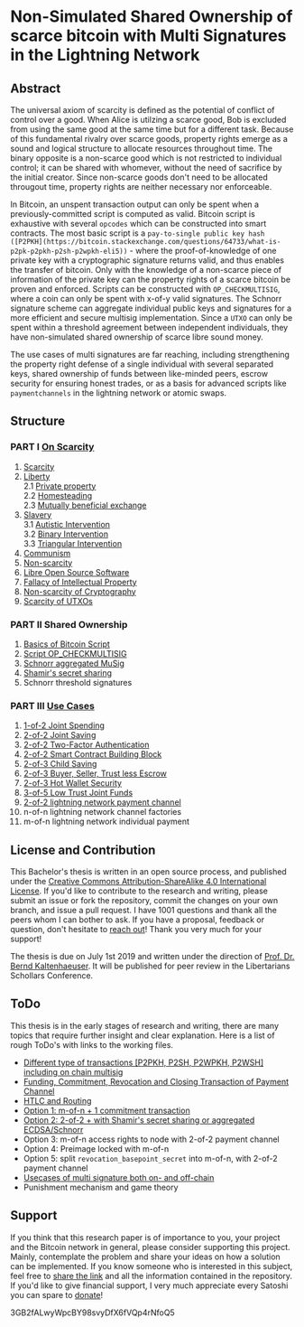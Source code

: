 # Non-Simulated Shared Ownership of scarce bitcoin with Multi Signatures in the Lightning Network

## Abstract

The universal axiom of scarcity is defined as the potential of conflict of control over a good. When Alice is utilzing a scarce good, Bob is excluded from using the same good at the same time but for a different task. Because of this fundamental rivalry over scarce goods, property rights emerge as a sound and logical structure to allocate resources throughout time. The binary opposite is a non-scarce good which is not restricted to individual control; it can be shared with whomever, without the need of sacrifice by the initial creator. Since non-scarce goods don't need to be allocated througout time, property rights are neither necessary nor enforceable.

In Bitcoin, an unspent transaction output can only be spent when a previously-committed script is computed as valid. Bitcoin script is exhaustive with several `opcodes` which can be constructed into smart contracts. The most basic script is a `pay-to-single public key hash ([P2PKH](https://bitcoin.stackexchange.com/questions/64733/what-is-p2pk-p2pkh-p2sh-p2wpkh-eli5))` - where the proof-of-knowledge of one private key with a cryptographic signature returns valid, and thus enables the transfer of bitcoin. Only with the knowledge of a non-scarce piece of information of the private key can the property rights of a scarce bitcoin be proven and enforced. Scripts can be constructed with `OP_CHECKMULTISIG`, where a coin can only be spent with x-of-y valid signatures. The Schnorr signature scheme can aggregate individual public keys and signatures for a more efficient and secure multisig implementation. Since a `UTXO` can only be spent within a threshold agreement between independent individuals, they have non-simulated shared ownership of scarce libre sound money.

The use cases of multi signatures are far reaching, including strengthening the property right defense of a single individual with several separated keys, shared ownership of funds between like-minded peers, escrow security for ensuring honest trades, or as a basis for advanced scripts like `paymentchannels` in the lightning network or atomic swaps. 

## Structure

### PART I [On Scarcity](/Scarcity.asciidoc)

1. [Scarcity](/Scarcity.asciidoc#scarcity-1)
2. [Liberty](/Scarcity.asciidoc#liberty)<br/>
   2.1 [Private property](/Scarcity.asciidoc#private-property)<br/>
   2.2 [Homesteading](/Scarcity.asciidoc#homesteading)<br/>
   2.3 [Mutually beneficial exchange](/Scarcity.asciidoc#mutually-beneficial-exchange)
3. [Slavery](/Scarcity.asciidoc#slavery)<br/>
   3.1 [Autistic Intervention](/Scarcity.asciidoc#autistic-intervention)<br/>
   3.2 [Binary Intervention](/Scarcity.asciidoc#binary-intervention)<br/>
   3.3 [Triangular Intervention](/Scarcity.asciidoc#triangular-intervention)
4. [Communism](/Scarcity.asciidoc#communism)
5. [Non-scarcity](/Scarcity.asciidoc#non-scarcity)
6. [Libre Open Source Software](/Scarcity.asciidoc#libre-open-source-software)
7. [Fallacy of Intellectual Property](/Scarcity.asciidoc#fallacy-of-intellectual-property)
8. [Non-scarcity of Cryptography](/Scarcity.asciidoc#non-scarcity-of-cryptography)
9. [Scarcity of UTXOs](/Scarcity.asciidoc#scarcity-of-utxos)


### PART II Shared Ownership

1. [Basics of Bitcoin Script](/Transaction.asciidoc)
2. [Script OP_CHECKMULTISIG](/ScriptMultisig.asciidoc)
3. [Schnorr aggregated MuSig](/SchnorrMuSig.asciidoc)
4. [Shamir's secret sharing](/ShamirsSecretSharing.asciidoc)
5. Schnorr threshold signatures

### PART III [Use Cases](/UseCase.asciidoc)

1. [1-of-2 Joint Spending](/UseCase.asciidoc#1-of-2-joint-spending)
2. [2-of-2 Joint Saving](/UseCase.asciidoc#2-of-2-joint-saving)
3. [2-of-2 Two-Factor Authentication](/UseCase.asciidoc#2-of-2-two-factor-authentication)
4. [2-of-2 Smart Contract Building Block](/UseCase.asciidoc#2-of-2-smart-bontract-building-block)
5. [2-of-3 Child Saving](/UseCase.asciidoc#2-of-3-child-saving)
6. [2-of-3 Buyer, Seller, Trust less Escrow](/UseCase.asciidoc#2-of-3-buyer-seller-trust-less-escrow)
7. [2-of-3 Hot Wallet Security](/UseCase.asciidoc#2-of-3-hot-wallet-security)
8. [3-of-5 Low Trust Joint Funds](/UseCase.asciidoc#3-of-5-lowtrust-joint-funds)
9. [2-of-2 lightning network payment channel](/PaymentChannel.asciidoc)
10. n-of-n lightning network channel factories
11. m-of-n lightning network individual payment

## License and Contribution

This Bachelor's thesis is written in an open source process, and published under the [Creative Commons Attribution-ShareAlike 4.0 International License](https://creativecommons.org/licenses/by/4.0/legalcode). If you'd like to contribute to the research and writing, please submit an issue or fork the repository, commit the changes on your own branch, and issue a pull request. I have 1001 questions and thank all the peers whom I can bother to ask. If you have a proposal, feedback or question, don't hesitate to [reach out](https://towardsliberty.com/contact)! Thank you very much for your support!

The thesis is due on July 1st 2019 and written under the direction of [Prof. Dr. Bernd Kaltenhaeuser](https://www.dhbw-vs.de/hochschule/mitarbeitende/bernd-kaltenhaeuser.html). It will be published for peer review in the Libertarians Schollars Conference.

## ToDo

This thesis is in the early stages of research and writing, there are many topics that require further insight and clear explanation. Here is a list of rough ToDo's with links to the working files.

* [Different type of transactions [P2PKH, P2SH, P2WPKH, P2WSH] including on chain multisig](/Transaction.asciidoc)
* [Funding, Commitment, Revocation and Closing Transaction of Payment Channel](/PaymentChannel.asciidoc)
* [HTLC and Routing](/Routing.asciidoc)
* [Option 1: m-of-n + 1 commitment transaction](/LightningMultiSigTransaction.asciidoc)
* [Option 2: 2-of-2 + with Shamir's secret sharing or aggregated ECDSA/Schnorr](/LightningMultiSigTransaction.asciidoc)
* Option 3: m-of-n access rights to node with 2-of-2 payment channel
* Option 4: Preimage locked with m-of-n
* Option 5: split `revocation_basepoint_secret` into m-of-n, with 2-of-2 payment channel
* [Usecases of multi signature both on- and off-chain](/UseCase.asciidoc)
* Punishment mechanism and game theory

## Support

If you think that this research paper is of importance to you, your project and the Bitcoin network in general, please consider supporting this project. Mainly, contemplate the problem and share your ideas on how a solution can be implemented. If you know someone who is interested in this subject, feel free to [share the link](https://github.com/MaxHillebrand/LightningMultiSig/) and all the information contained in the repository. If you'd like to give financial support, I very much appreciate every Satoshi you can spare to [donate](https://tallyco.in/HillebrandMax)!

3GB2fALwyWpcBY98svyDfX6fVQp4rNfoQ5
